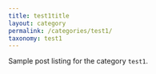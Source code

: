 ```yaml
---
title: test1title
layout: category
permalink: /categories/test1/
taxonomy: test1
---
```


Sample post listing for the category `test1`.